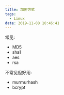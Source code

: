 ```yaml
---
title: 加密方式
tags:
  - Linux
date: 2019-11-08 10:46:41
---
```


常见:
- MD5
- sha1
- aes
- rsa

不常见但好用:
- murmurhash
- bcrypt
